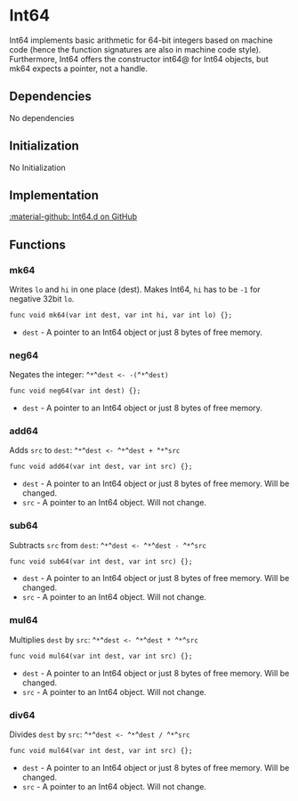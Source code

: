# Int64
Int64 implements basic arithmetic for 64-bit integers based on machine code (hence the function signatures are also in machine code style). Furthermore, Int64 offers the constructor int64@ for Int64 objects, but mk64 expects a pointer, not a handle.

## Dependencies
No dependencies

## Initialization
No Initialization

## Implementation
[:material-github: Int64.d on GitHub](https://github.com/Lehona/LeGo/blob/dev/Int64.d)

## Functions

### mk64
Writes `lo` and `hi` in one place (dest). Makes Int64, `hi` has to be `-1` for negative 32bit `lo`.
```dae
func void mk64(var int dest, var int hi, var int lo) {};
```

- `dest` - A pointer to an Int64 object or just 8 bytes of free memory.

### neg64
Negates the integer: ^`*`^`dest <- -(`^`*`^`dest)`
```dae
func void neg64(var int dest) {};
```

- `dest` - A pointer to an Int64 object or just 8 bytes of free memory.

### add64
Adds `src` to `dest`: ^`*`^`dest <- `^`*`^`dest + `^`*`^`src`
```dae
func void add64(var int dest, var int src) {};
```

- `dest` - A pointer to an Int64 object or just 8 bytes of free memory. Will be changed.
- `src` - A pointer to an Int64 object. Will not change.

### sub64
Subtracts `src` from `dest`: ^`*`^`dest <- `^`*`^`dest - `^`*`^`src`
```dae
func void sub64(var int dest, var int src) {};
```

- `dest` - A pointer to an Int64 object or just 8 bytes of free memory. Will be changed.
- `src` - A pointer to an Int64 object. Will not change.

### mul64
Multiplies `dest` by `src`: ^`*`^`dest <- `^`*`^`dest * `^`*`^`src`
```dae
func void mul64(var int dest, var int src) {};
```

- `dest` - A pointer to an Int64 object or just 8 bytes of free memory. Will be changed.
- `src` - A pointer to an Int64 object. Will not change.

### div64
Divides `dest` by `src`: ^`*`^`dest <- `^`*`^`dest / `^`*`^`src`
```dae
func void mul64(var int dest, var int src) {};
```

- `dest` - A pointer to an Int64 object or just 8 bytes of free memory. Will be changed.
- `src` - A pointer to an Int64 object. Will not change.